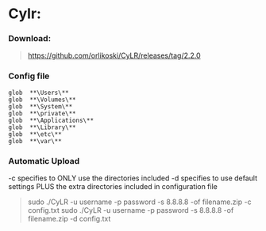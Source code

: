 # Cylr:

### Download:
> https://github.com/orlikoski/CyLR/releases/tag/2.2.0

### Config file
```
glob  **\Users\**
glob  **\Volumes\**
glob  **\System\**
glob  **\private\**
glob  **\Applications\**
glob  **\Library\**
glob  **\etc\**
glob  **\var\**
```

### Automatic Upload
-c specifies to ONLY use the directories included
-d specifies to use default settings PLUS the extra directories included in configuration file
> sudo ./CyLR -u username -p password -s 8.8.8.8 -of filename.zip -c config.txt
> sudo ./CyLR -u username -p password -s 8.8.8.8 -of filename.zip -d config.txt

